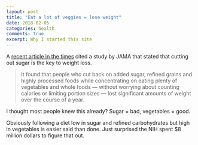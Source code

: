 ```yaml
---
layout: post
title: "Eat a lot of veggies = lose weight"
date: 2018-02-05
categories: health
comments: true
excerpt: Why I started this site
---
```


<!--
<ul>
{% for member in site.data.members %}
  <li>
    <a href="https://github.com/{{ member.github }}">
      {{ member.name }}
    </a>
  </li>
{% endfor %}
</ul>
-->

A [recent article in the times](https://www.nytimes.com/2018/02/20/well/eat/counting-calories-weight-loss-diet-dieting-low-carb-low-fat.html) cited a study by JAMA that stated that cutting out sugar is the key to weight loss.

>It found that people who cut back on added sugar, refined grains and highly processed foods while concentrating on eating plenty of vegetables and whole foods — without worrying about counting calories or limiting portion sizes — lost significant amounts of weight over the course of a year.

I thought most people knew this already? Sugar = bad, vegetables = good. 

Obviously following a diet low in sugar and refined carbohydrates but high in vegetables is easier said than done. Just surprised the NIH spent $8 million dollars to figure that out.